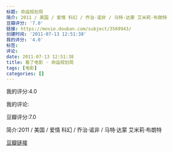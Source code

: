 ```yaml
---
标题: 命运规划局
简介: 2011 / 美国 / 爱情 科幻 / 乔治·诺非 / 马特·达蒙 艾米莉·布朗特
豆瓣评分: '7.0'
链接: https://movie.douban.com/subject/3569943/
创建时间: '2011-07-13 12:51:38'
我的评分: '4.0'
标签:
评论:
date: 2011-07-13 12:51:38
title: 看了电影 - 命运规划局
tags: [电影]
categories: []
---
```


我的评分:4.0

我的评论:

豆瓣评分:7.0

简介:2011 / 美国 / 爱情 科幻 / 乔治·诺非 / 马特·达蒙 艾米莉·布朗特

[豆瓣链接](https://movie.douban.com/subject/3569943/)

